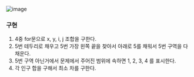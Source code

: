 ![image](https://user-images.githubusercontent.com/33195517/193527460-83264177-aa76-4f0e-9326-46b56ffae11d.png)

### 구현

1. 4중 for문으로 x, y, i, j 조합을 구한다.
2. 5번 테두리로 채우고 5번 가장 왼쪽 끝을 찾아서 아래로 5를 채워서 5번 구역을 다 채운다.
3. 5번 구역 아닌거에서 문제에서 주어진 범위에 속하면 1, 2, 3, 4 를 표시한다.
4. 각 인구 합을 구해서 최소 차를 구한다.

